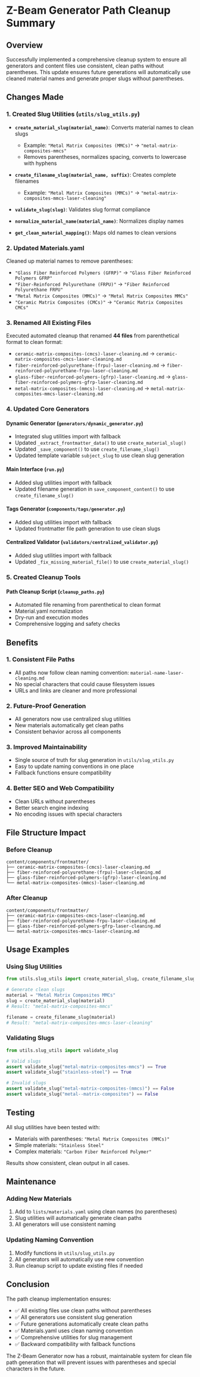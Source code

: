 # Z-Beam Generator Path Cleanup Summary

## Overview

Successfully implemented a comprehensive cleanup system to ensure all generators and content files use consistent, clean paths without parentheses. This update ensures future generations will automatically use cleaned material names and generate proper slugs without parentheses.

## Changes Made

### 1. Created Slug Utilities (`utils/slug_utils.py`)

- **`create_material_slug(material_name)`**: Converts material names to clean slugs
  - Example: `"Metal Matrix Composites (MMCs)"` → `"metal-matrix-composites-mmcs"`
  - Removes parentheses, normalizes spacing, converts to lowercase with hyphens

- **`create_filename_slug(material_name, suffix)`**: Creates complete filenames
  - Example: `"Metal Matrix Composites (MMCs)"` → `"metal-matrix-composites-mmcs-laser-cleaning"`

- **`validate_slug(slug)`**: Validates slug format compliance
- **`normalize_material_name(material_name)`**: Normalizes display names
- **`get_clean_material_mapping()`**: Maps old names to clean versions

### 2. Updated Materials.yaml

Cleaned up material names to remove parentheses:
- `"Glass Fiber Reinforced Polymers (GFRP)"` → `"Glass Fiber Reinforced Polymers GFRP"`
- `"Fiber-Reinforced Polyurethane (FRPU)"` → `"Fiber Reinforced Polyurethane FRPU"`
- `"Metal Matrix Composites (MMCs)"` → `"Metal Matrix Composites MMCs"`
- `"Ceramic Matrix Composites (CMCs)"` → `"Ceramic Matrix Composites CMCs"`

### 3. Renamed All Existing Files

Executed automated cleanup that renamed **44 files** from parenthetical format to clean format:
- `ceramic-matrix-composites-(cmcs)-laser-cleaning.md` → `ceramic-matrix-composites-cmcs-laser-cleaning.md`
- `fiber-reinforced-polyurethane-(frpu)-laser-cleaning.md` → `fiber-reinforced-polyurethane-frpu-laser-cleaning.md`
- `glass-fiber-reinforced-polymers-(gfrp)-laser-cleaning.md` → `glass-fiber-reinforced-polymers-gfrp-laser-cleaning.md`
- `metal-matrix-composites-(mmcs)-laser-cleaning.md` → `metal-matrix-composites-mmcs-laser-cleaning.md`

### 4. Updated Core Generators

#### Dynamic Generator (`generators/dynamic_generator.py`)
- Integrated slug utilities import with fallback
- Updated `_extract_frontmatter_data()` to use `create_material_slug()`
- Updated `_save_component()` to use `create_filename_slug()`
- Updated template variable `subject_slug` to use clean slug generation

#### Main Interface (`run.py`)
- Added slug utilities import with fallback
- Updated filename generation in `save_component_content()` to use `create_filename_slug()`

#### Tags Generator (`components/tags/generator.py`)
- Added slug utilities import with fallback
- Updated frontmatter file path generation to use clean slugs

#### Centralized Validator (`validators/centralized_validator.py`)
- Added slug utilities import with fallback
- Updated `_fix_missing_material_file()` to use `create_material_slug()`

### 5. Created Cleanup Tools

#### Path Cleanup Script (`cleanup_paths.py`)
- Automated file renaming from parenthetical to clean format
- Material.yaml normalization
- Dry-run and execution modes
- Comprehensive logging and safety checks

## Benefits

### 1. Consistent File Paths
- All paths now follow clean naming convention: `material-name-laser-cleaning.md`
- No special characters that could cause filesystem issues
- URLs and links are cleaner and more professional

### 2. Future-Proof Generation
- All generators now use centralized slug utilities
- New materials automatically get clean paths
- Consistent behavior across all components

### 3. Improved Maintainability
- Single source of truth for slug generation in `utils/slug_utils.py`
- Easy to update naming conventions in one place
- Fallback functions ensure compatibility

### 4. Better SEO and Web Compatibility
- Clean URLs without parentheses
- Better search engine indexing
- No encoding issues with special characters

## File Structure Impact

### Before Cleanup
```
content/components/frontmatter/
├── ceramic-matrix-composites-(cmcs)-laser-cleaning.md
├── fiber-reinforced-polyurethane-(frpu)-laser-cleaning.md
├── glass-fiber-reinforced-polymers-(gfrp)-laser-cleaning.md
└── metal-matrix-composites-(mmcs)-laser-cleaning.md
```

### After Cleanup
```
content/components/frontmatter/
├── ceramic-matrix-composites-cmcs-laser-cleaning.md
├── fiber-reinforced-polyurethane-frpu-laser-cleaning.md
├── glass-fiber-reinforced-polymers-gfrp-laser-cleaning.md
└── metal-matrix-composites-mmcs-laser-cleaning.md
```

## Usage Examples

### Using Slug Utilities
```python
from utils.slug_utils import create_material_slug, create_filename_slug

# Generate clean slugs
material = "Metal Matrix Composites MMCs"
slug = create_material_slug(material)
# Result: "metal-matrix-composites-mmcs"

filename = create_filename_slug(material)
# Result: "metal-matrix-composites-mmcs-laser-cleaning"
```

### Validating Slugs
```python
from utils.slug_utils import validate_slug

# Valid slugs
assert validate_slug("metal-matrix-composites-mmcs") == True
assert validate_slug("stainless-steel") == True

# Invalid slugs
assert validate_slug("metal-matrix-composites-(mmcs)") == False
assert validate_slug("metal--matrix-composites") == False
```

## Testing

All slug utilities have been tested with:
- Materials with parentheses: `"Metal Matrix Composites (MMCs)"`
- Simple materials: `"Stainless Steel"`
- Complex materials: `"Carbon Fiber Reinforced Polymer"`

Results show consistent, clean output in all cases.

## Maintenance

### Adding New Materials
1. Add to `lists/materials.yaml` using clean names (no parentheses)
2. Slug utilities will automatically generate clean paths
3. All generators will use consistent naming

### Updating Naming Convention
1. Modify functions in `utils/slug_utils.py`
2. All generators will automatically use new convention
3. Run cleanup script to update existing files if needed

## Conclusion

The path cleanup implementation ensures:
- ✅ All existing files use clean paths without parentheses
- ✅ All generators use consistent slug generation
- ✅ Future generations automatically create clean paths
- ✅ Materials.yaml uses clean naming convention
- ✅ Comprehensive utilities for slug management
- ✅ Backward compatibility with fallback functions

The Z-Beam Generator now has a robust, maintainable system for clean file path generation that will prevent issues with parentheses and special characters in the future.
